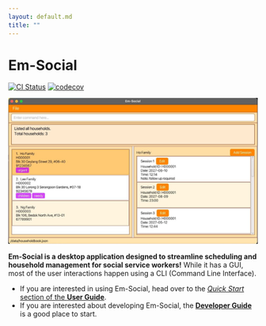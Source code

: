 ```yaml
---
layout: default.md
title: ""
---
```


# Em-Social

[![CI Status](https://github.com/se-edu/addressbook-level3/workflows/Java%20CI/badge.svg)](https://github.com/se-edu/addressbook-level3/actions)
[![codecov](https://codecov.io/gh/se-edu/addressbook-level3/branch/master/graph/badge.svg)](https://codecov.io/gh/se-edu/addressbook-level3)

![Ui](images/Ui.png)

**Em-Social is a desktop application designed to streamline scheduling and household management for social service workers!** While it has a GUI, most of the user interactions happen using a CLI (Command Line Interface).

* If you are interested in using Em-Social, head over to the [_Quick Start_ section of the **User Guide**](UserGuide.md#-quick-start).
* If you are interested about developing Em-Social, the [**Developer Guide**](DeveloperGuide.md) is a good place to start.

